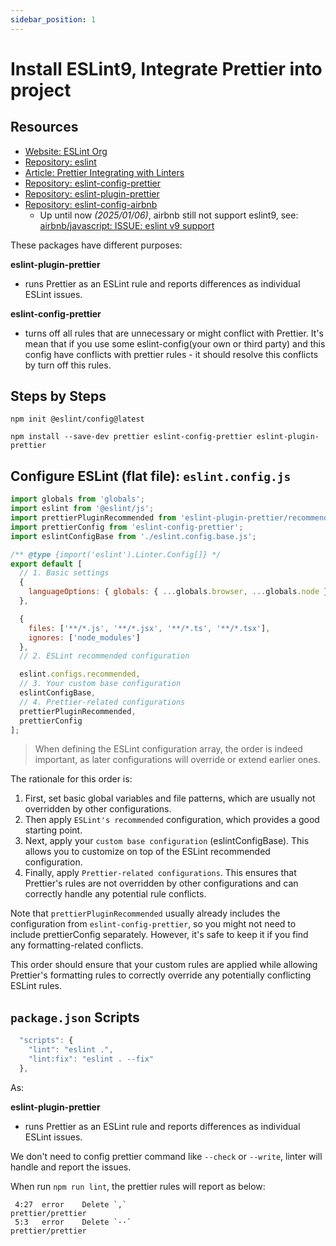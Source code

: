 ```yaml
---
sidebar_position: 1
---
```


# Install ESLint9, Integrate Prettier into project

## Resources
- [Website: ESLint Org](https://eslint.org/)
- [Repository: eslint](https://github.com/eslint/eslint)
- [Article: Prettier Integrating with Linters](https://prettier.io/docs/en/integrating-with-linters.html)
- [Repository: eslint-config-prettier](https://github.com/prettier/eslint-config-prettier)
- [Repository: eslint-plugin-prettier](https://github.com/prettier/eslint-plugin-prettier)
- [Repository: eslint-config-airbnb](https://github.com/airbnb/javascript/tree/master/packages/eslint-config-airbnb)
  - Up until now _(2025/01/06)_, airbnb still not support eslint9, see: [airbnb/javascript: ISSUE: eslint v9 support](https://github.com/airbnb/javascript/issues/2961)

These packages have different purposes:

**eslint-plugin-prettier**
- runs Prettier as an ESLint rule and reports differences as individual ESLint issues.

**eslint-config-prettier**
- turns off all rules that are unnecessary or might conflict with Prettier. It's mean that if you use some eslint-config(your own or third party) and this config have conflicts with prettier rules - it should resolve this conflicts by turn off this rules.


## Steps by Steps

```shell
npm init @eslint/config@latest

npm install --save-dev prettier eslint-config-prettier eslint-plugin-prettier 
```

## Configure ESLint (flat file): `eslint.config.js`
```javascript
import globals from 'globals';
import eslint from '@eslint/js';
import prettierPluginRecommended from 'eslint-plugin-prettier/recommended';
import prettierConfig from 'eslint-config-prettier';
import eslintConfigBase from './eslint.config.base.js';

/** @type {import('eslint').Linter.Config[]} */
export default [
  // 1. Basic settings
  {
    languageOptions: { globals: { ...globals.browser, ...globals.node } }
  },

  {
    files: ['**/*.js', '**/*.jsx', '**/*.ts', '**/*.tsx'],
    ignores: ['node_modules']
  },
  // 2. ESLint recommended configuration

  eslint.configs.recommended,
  // 3. Your custom base configuration
  eslintConfigBase,
  // 4. Prettier-related configurations
  prettierPluginRecommended,
  prettierConfig
];
```

> When defining the ESLint configuration array, the order is indeed important, as later configurations will override or extend earlier ones.

The rationale for this order is:

1. First, set basic global variables and file patterns, which are usually not overridden by other configurations.
2. Then apply `ESLint's recommended` configuration, which provides a good starting point.
3. Next, apply your `custom base configuration` (eslintConfigBase). This allows you to customize on top of the ESLint recommended configuration.
4. Finally, apply `Prettier-related configurations`. This ensures that Prettier's rules are not overridden by other configurations and can correctly handle any potential rule conflicts.

Note that `prettierPluginRecommended` usually already includes the configuration from `eslint-config-prettier`, so you might not need to include prettierConfig separately. However, it's safe to keep it if you find any formatting-related conflicts.

This order should ensure that your custom rules are applied while allowing Prettier's formatting rules to correctly override any potentially conflicting ESLint rules.

## `package.json` Scripts
```javascript
  "scripts": {
    "lint": "eslint .",
    "lint:fix": "eslint . --fix"
  },
```

As:

**eslint-plugin-prettier**
- runs Prettier as an ESLint rule and reports differences as individual ESLint issues.

We don't need to config prettier command like `--check` or `--write`, linter will handle and report the issues.

When run `npm run lint`, the prettier rules will report as below:

```shell
 4:27  error    Delete `,`                                prettier/prettier
 5:3   error    Delete `··`                               prettier/prettier
```
